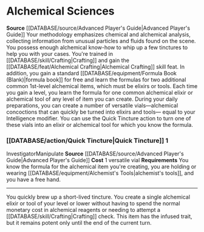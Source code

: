 ﻿---
id: '1'
name: Alchemical Sciences
rarity: Common
rus_type_level: null
source: '[[DATABASE/source/Advanced Player''s Guide|Advanced Player''s Guide]]'
trait: null
type: Investigator Methodology

---
# Alchemical Sciences

**Source** [[DATABASE/source/Advanced Player's Guide|Advanced Player's Guide]] 
Your methodology emphasizes chemical and alchemical analysis, collecting information from unusual particles and fluids found on the scene. You possess enough alchemical know-how to whip up a few tinctures to help you with your cases.
 You're trained in [[DATABASE/skill/Crafting|Crafting]] and gain the [[DATABASE/feat/Alchemical Crafting|Alchemical Crafting]] skill feat. In addition, you gain a standard [[DATABASE/equipment/Formula Book (Blank)|formula book]] for free and learn the formulas for two additional common 1st-level alchemical items, which must be elixirs or tools. Each time you gain a level, you learn the formula for one common alchemical elixir or alchemical tool of any level of item you can create. 
During your daily preparations, you can create a number of versatile vials—alchemical concoctions that can quickly be turned into elixirs and tools— equal to your Intelligence modifier. You can use the Quick Tincture action to turn one of these vials into an elixir or alchemical tool for which you know the formula.

### [[DATABASE/action/Quick Tincture|Quick Tincture]] <span class="action-icon">1</span>

<span class="item-trait">Investigator</span><span class="item-trait">Manipulate</span>
**Source** [[DATABASE/source/Advanced Player's Guide|Advanced Player's Guide]] 
**Cost** 1 versatile vial
**Requirements** You know the formula for the alchemical item you're creating, you are holding or wearing [[DATABASE/equipment/Alchemist's Tools|alchemist's tools]], and you have a free hand.

---
You quickly brew up a short-lived tincture. You create a single alchemical elixir or tool of your level or lower without having to spend the normal monetary cost in alchemical reagents or needing to attempt a [[DATABASE/skill/Crafting|Crafting]] check. This item has the infused trait, but it remains potent only until the end of the current turn.